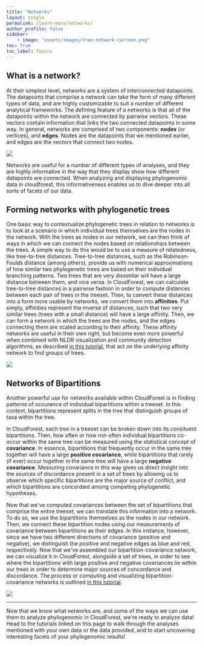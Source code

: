 ```yaml
---
title: "Networks"
layout: single
permalink: /learn-more/networks/
author_profile: false
sidebar:
    - image: "assets/images/tree-network-cartoon.png"
toc: true
toc_label: Topics
---
```


## What is a network?  
  
At their simplest level, networks are a system of interconnected datapoints. The datapoints that comprise a network can take the form of many different types of data, and are highly customizable to suit a number of different analytical frameworks. The defining feature of a networks is that all of the datapoints within the network are connected by pairwise vectors. These vectors contain information that links the two connected datapoints in some way. In general, networks are comprised of two components: **nodes** (or vertices), and **edges**. Nodes are the datapoints that we mentioned earlier, and edges are the vectors that connect two nodes.  
  
<img src="https://i.imgur.com/32S1sDD.png"/>  
  
Networks are useful for a number of different types of analyses, and they are highly informative in the way that they display show how different datapoints are connected. When analyzing and displaying phylogenomic data in cloudforest, this informativeness enables us to dive deeper into all sorts of facets of our data.  

## Forming networks with phylogenetic trees  

One basic way to contextualize phylogenetic trees in relation to networks is to look at a scenario in which individual trees themselves are the nodes in the network. With the trees as nodes in our network, we can then think of ways in which we can connect the nodes based on relationships between the trees. A simple way to do this would be to use a measure of relatedness, like tree-to-tree distances. Tree-to-tree distances, such as the Robinson-Foulds distance (among others), provide us with numerical approximations of how similar two phylogenetic trees are based on their individual branching patterns. Two trees that are very dissimilar will have a large distance between them, and vice versa. In CloudForest, we can calculate tree-to-tree distances in a pairwise fashion in order to compute distances between each pair of trees in the treeset. Then, to convert these distances into a form more usable by networks, we convert them into **affinities**. Put simply, affinities represent the inverse of distances, such that two very similar trees (trees with a small distance) will have a large affinity. Then, we can form a network in which the trees are the nodes, and the edges connecting them are scaled according to their affinity. These affinity networks are useful in their own right, but become even more powerful when combined with NLDR visualization and community detection algorithms, as described [in this tutorial](https://treescaper.github.io/analyzing%20data/CD-tutorial/), that act on the underlying affinity network to find groups of trees.  
  
<img src="https://i.imgur.com/2lE5G1W.png"/>  
  
## Networks of Bipartitions  
  
Another powerful use for networks available within CloudForest is in finding patterns of occurence of individual bipartitions within a treeset. In this context, bipartitions represent splits in the tree that distinguish groups of taxa within the tree.  
  
In CloudForest, each tree in a treeset can be broken down into its consituent bipartitions. Then, how often or how not-often individual bipartitions co-occur within the same tree can be measured using the statistical concept of **covariance**. In essence, bipartitions that frequently occur in the same tree together will have a large **positive covariance**, while bipartitions that rarely (if ever) occur together in the same tree will have a large **negative covariance**. Measuring covariance in this way gives us direct insight into the sources of discordance present in a set of trees by allowing us to observe which specific bipartitions are the major source of conflict, and which bipartitions are concordant among competing phylogenetic hypotheses.  
  
Now that we've computed covariances between the set of bipartitions that comprise the entire treeset, we can translate this information into a network. To do so, we use the bipartitions themselves as the nodes in our network. Then, we connect these bipartition nodes using our measurements of covariance between bipartitions as their edges. In this instance, however, since we have two different directions of covariance (positive and negative), we distinguish the positive and negative edges as blue and red, respectively. Now that we've assembled our bipartition-covariance network, we can visualize it in CloudForest, alongside a set of trees, in order to see where the bipartitions with large positive and negative covariances lie within our trees in order to determine major sources of concordance and discordance. The process or computing and visualizing bipartition-covariance networks is outlined [in this tutorial](https://treescaper.github.io/analyzing%20data/cov-tutorial/).  
  
<img src="https://i.imgur.com/Vmg84Cs.png"/>  

---  

Now that we know what networks are, and some of the ways we can use them to analyze phylogenomic in CloudForest, we're ready to analyze data! Head to the tutorials linked on this page to walk through the analyses mentioned with your own data or the data provided, and to start uncovering interesting facets of your phylogenomic results!
